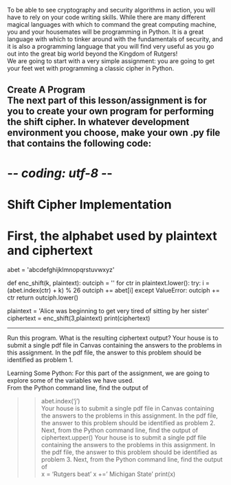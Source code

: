 
To be able to see cryptography and security algorithms in action, you will have to rely on your code 
writing skills. While there are many different magical languages with which to command the great 
computing machine, you and your housemates will be programming in Python.  It is a great language 
with which to tinker around with the fundamentals of security, and it is also a programming language 
that you will find very useful as you go out into the great big world beyond the Kingdom of Rutgers!  
We are going to start with a very simple assignment: you are going to get your feet wet with 
programming a classic cipher in Python.   

Create A Program  
The next part of this lesson/assignment is for you to create your own program for performing the shift 
cipher.  In whatever development environment you choose, make your own .py file that contains the 
following code: 
----------------------------------------------------------------------------------------------------- 
# -*- coding: utf-8 -*- 
# Shift Cipher Implementation 
# First, the alphabet used by plaintext and ciphertext 
 
abet = 'abcdefghijklmnopqrstuvwxyz' 
 
def enc_shift(k, plaintext): 
    outciph = '' 
    for ctr in plaintext.lower(): 
        try: 
            i = (abet.index(ctr) + k)  % 26 
            outciph += abet[i] 
        except ValueError: 
            outciph += ctr 
    return outciph.lower() 
 
plaintext = 'Alice was beginning to get very tired of sitting by her sister' 
ciphertext = enc_shift(3,plaintext) 
print(ciphertext) 
 
------------------------------------------------------------------------------------------------------------------------- 
Run this program.  What is the resulting ciphertext output?  Your house is to submit a single pdf file in 
Canvas containing the answers to the problems in this assignment. In the pdf file, the answer to this 
problem should be identified as problem 1. 
 
Learning Some Python: 
For this part of the assignment, we are going to explore some of the variables we have used.  
From the Python command line, find the output of 
>> abet.index(‘j’)  
Your house is to submit a single pdf file in Canvas containing the answers to the problems in this 
assignment. In the pdf file, the answer to this problem should be identified as problem 2. 
Next, from the Python command line, find the output of  
>> ciphertext.upper() 
Your house is to submit a single pdf file containing the answers to the problems in this assignment. In 
the pdf file, the answer to this problem should be identified as problem 3. 
Next, from the Python command line, find the output of  
>> x = ‘Rutgers beat’ 
>> x +=’ Michigan State’ 
>> print(x) 
 
